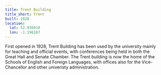 ```yaml
---
title: Trent Building
title_short: Trent
built: 1928
location:
  lat: 52.936910
  lon: -1.196107
---
```


First opened in 1928, Trent Building has been used by the university mainly for teaching and official events, with conferences being held in both the Great Hall and Senate Chamber. The Trent building is now the home of the Schools of English and Foreign Languages, with offices also for the Vice-Chancellor and other univeristy administration.
